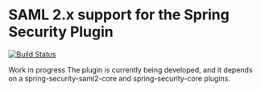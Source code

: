 SAML 2.x support for the Spring Security Plugin
===============================================

[![Build Status](https://secure.travis-ci.org/sphoortia/grails-spring-security-saml.png?branch=master)](https://travis-ci.org/sphoortia/grails-spring-security-saml)

Work in progress 
The plugin is currently being developed, and it depends on a spring-security-saml2-core and spring-security-core plugins.


